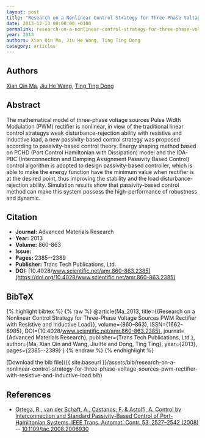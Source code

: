 ```yaml
---
layout: post
title: "Research on a Nonlinear Control Strategy for Three-Phase Voltage Sources PWM Rectifier with Resistive and Inductive Load"
date: 2013-12-13 00:00:00 +0100
permalink: research-on-a-nonlinear-control-strategy-for-three-phase-voltage-sources-pwm-rectifier-with-resistive-and-inductive-load
year: 2013
authors: Xian Qin Ma, Jiu He Wang, Ting Ting Dong
category: articles
---
```

 
## Authors
[Xian Qin Ma](authors/xian-qin-ma), [Jiu He Wang](authors/jiuhe-wang), [Ting Ting Dong](authors/ting-ting-dong)
 
## Abstract
The mathematical model of three-phase voltage sources Pulse Width Modulation (PWM) rectifier is nonlinear, in view of the traditional linear control strategys weak disturbance-rejection ability with resistive and inductive load, a new passivity-based control strategy was proposed according to passivity-based control theory. Energy shaping method based on PCHD (Port Control Hamiltonian with Dissipation) model and the IDA-PBC (Interconnection and Damping Assignment Passivity Based Control) control algorithm is adopted to design passivity-based controller, which is able to make the energy function have the minimum value when rectifier is at the desired point, thus improving the stability and the load disturbance-rejection ability. Simulation results show that passivity-based control method can make this system possess the high-performance of robustness and dynamic.
 
## Citation
- **Journal:** Advanced Materials Research
- **Year:** 2013
- **Volume:** 860-863
- **Issue:** 
- **Pages:** 2385--2389
- **Publisher:** Trans Tech Publications, Ltd.
- **DOI:** [10.4028/www.scientific.net/amr.860-863.2385](https://doi.org/10.4028/www.scientific.net/amr.860-863.2385)
 
## BibTeX
{% highlight bibtex %}
{% raw %}
@article{Ma_2013,
  title={{Research on a Nonlinear Control Strategy for Three-Phase Voltage Sources PWM Rectifier with Resistive and Inductive Load}},
  volume={860–863},
  ISSN={1662-8985},
  DOI={10.4028/www.scientific.net/amr.860-863.2385},
  journal={Advanced Materials Research},
  publisher={Trans Tech Publications, Ltd.},
  author={Ma, Xian Qin and Wang, Jiu He and Dong, Ting Ting},
  year={2013},
  pages={2385--2389}
}
{% endraw %}
{% endhighlight %}
 
[Download the bib file]({{ site.baseurl }}/assets/bib/research-on-a-nonlinear-control-strategy-for-three-phase-voltage-sources-pwm-rectifier-with-resistive-and-inductive-load.bib)
 
## References
- [Ortega, R., van der Schaft, A., Castanos, F. & Astolfi, A. Control by Interconnection and Standard Passivity-Based Control of Port-Hamiltonian Systems. IEEE Trans. Automat. Contr. 53, 2527–2542 (2008)](control-by-interconnection-and-standard-passivity-based-control-of-port-hamiltonian-systems) -- [10.1109/tac.2008.2006930](https://doi.org/10.1109/tac.2008.2006930)

